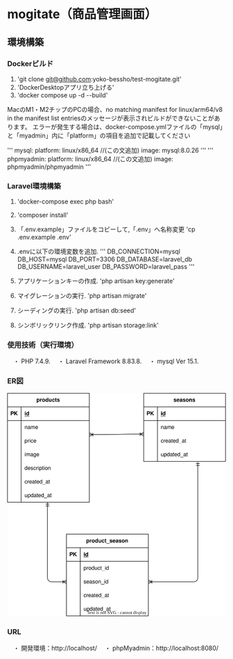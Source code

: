 # mogitate（商品管理画面）

## 環境構築

### Dockerビルド
1.  'git clone git@github.com:yoko-bessho/test-mogitate.git'
2.  'DockerDesktopアプリ立ち上げる'
3.  'docker compose up -d --build'

   MacのM1・M2チップのPCの場合、no matching manifest for linux/arm64/v8 in the manifest list entriesのメッセージが表示されビルドができないことがあります。 エラーが発生する場合は、docker-compose.ymlファイルの「mysql」と「myadmin」内に「platform」の項目を追加で記載してください

   '''
   mysql:
   platform: linux/x86_64   //(この文追加)
   image: mysql:8.0.26
   '''
   '''
   phpmyadmin:
   platform: linux/x86_64   //(この文追加)
   image: phpmyadmin/phpmyadmin
   '''

### Laravel環境構築
1.  'docker-compose exec php bash'
2.  'composer install'
3.  「.env.example」ファイルをコピーして,「.env」へ名称変更
   'cp .env.example .env'


4.   .envに以下の環境変数を追加. 
   '''
   DB_CONNECTION=mysql
   DB_HOST=mysql
   DB_PORT=3306
   DB_DATABASE=laravel_db
   DB_USERNAME=laravel_user
   DB_PASSWORD=laravel_pass
   '''

5. アプリケーションキーの作成. 
   'php artisan key:generate'

6. マイグレーションの実行. 
   'php artisan migrate'

7. シーディングの実行. 
   'php artisan db:seed'

8. シンボリックリンク作成. 
   'php artisan storage:link'


### 使用技術（実行環境）
　・ PHP 7.4.9. 
　・ Laravel Framework 8.83.8. 
　・ mysql  Ver 15.1. 


### ER図

![ER図](index.svg)


### URL
　・ 開発環境：http://localhost/
　・ phpMyadmin：http://localhost:8080/
